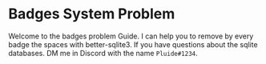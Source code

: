 # Badges System Problem
Welcome to the badges problem Guide.
I can help you to remove by every badge the spaces with better-sqlite3.
If you have questions about the sqlite databases. DM me in Discord with the name `Pluide#1234`.

